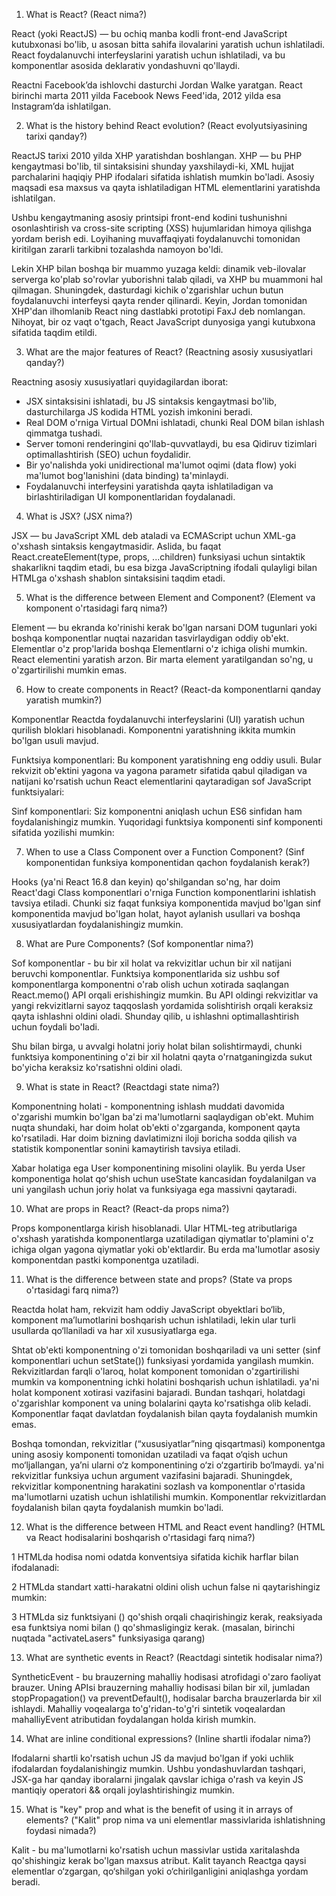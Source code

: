 1. What is React?
(React nima?)

React (yoki ReactJS) — bu ochiq manba kodli front-end JavaScript kutubxonasi bo'lib, u asosan bitta sahifa ilovalarini yaratish uchun ishlatiladi. React foydalanuvchi interfeyslarini yaratish uchun ishlatiladi, va bu komponentlar asosida deklarativ yondashuvni qo'llaydi.

Reactni Facebook’da ishlovchi dasturchi Jordan Walke yaratgan. React birinchi marta 2011 yilda Facebook News Feed'ida, 2012 yilda esa Instagram’da ishlatilgan.

2. What is the history behind React evolution?
(React evolyutsiyasining tarixi qanday?)

ReactJS tarixi 2010 yilda XHP yaratishdan boshlangan. XHP — bu PHP kengaytmasi bo'lib, til sintaksisini shunday yaxshilaydi-ki, XML hujjat parchalarini haqiqiy PHP ifodalari sifatida ishlatish mumkin bo'ladi. Asosiy maqsadi esa maxsus va qayta ishlatiladigan HTML elementlarini yaratishda ishlatilgan.

Ushbu kengaytmaning asosiy printsipi front-end kodini tushunishni osonlashtirish va cross-site scripting (XSS) hujumlaridan himoya qilishga yordam berish edi. Loyihaning muvaffaqiyati foydalanuvchi tomonidan kiritilgan zararli tarkibni tozalashda namoyon bo'ldi.

Lekin XHP bilan boshqa bir muammo yuzaga keldi: dinamik veb-ilovalar serverga ko'plab so'rovlar yuborishni talab qiladi, va XHP bu muammoni hal qilmagan. Shuningdek, dasturdagi kichik o'zgarishlar uchun butun foydalanuvchi interfeysi qayta render qilinardi. Keyin, Jordan tomonidan XHP'dan ilhomlanib React ning dastlabki prototipi FaxJ deb nomlangan. Nihoyat, bir oz vaqt o'tgach, React JavaScript dunyosiga yangi kutubxona sifatida taqdim etildi.

3. What are the major features of React?
(Reactning asosiy xususiyatlari qanday?)

Reactning asosiy xususiyatlari quyidagilardan iborat:

- JSX sintaksisini ishlatadi, bu JS sintaksis kengaytmasi bo'lib, dasturchilarga JS kodida HTML yozish imkonini beradi.
- Real DOM o'rniga Virtual DOMni ishlatadi, chunki Real DOM bilan ishlash qimmatga tushadi.
- Server tomoni renderingini qo'llab-quvvatlaydi, bu esa Qidiruv tizimlari optimallashtirish (SEO) uchun foydalidir.
- Bir yo'nalishda yoki unidirectional ma'lumot oqimi (data flow) yoki ma'lumot bog'lanishini (data binding) ta'minlaydi.
- Foydalanuvchi interfeysini yaratishda qayta ishlatiladigan va birlashtiriladigan UI komponentlaridan foydalanadi.

4. What is JSX?
(JSX nima?)

JSX — bu JavaScript XML deb ataladi va ECMAScript uchun XML-ga o'xshash sintaksis kengaytmasidir. Aslida, bu faqat React.createElement(type, props, ...children) funksiyasi uchun sintaktik shakarlikni taqdim etadi, bu esa bizga JavaScriptning ifodali qulayligi bilan HTMLga o'xshash shablon sintaksisini taqdim etadi.

5. What is the difference between Element and Component?
(Element va komponent o'rtasidagi farq nima?)

Element — bu ekranda ko'rinishi kerak bo'lgan narsani DOM tugunlari yoki boshqa komponentlar nuqtai nazaridan tasvirlaydigan oddiy ob'ekt. Elementlar o'z prop'larida boshqa Elementlarni o'z ichiga olishi mumkin. React elementini yaratish arzon. Bir marta element yaratilgandan so'ng, u o'zgartirilishi mumkin emas.

6. How to create components in React?
(React-da komponentlarni qanday yaratish mumkin?)

Komponentlar Reactda foydalanuvchi interfeyslarini (UI) yaratish uchun qurilish bloklari hisoblanadi. Komponentni yaratishning ikkita mumkin bo'lgan usuli mavjud.

Funktsiya komponentlari: Bu komponent yaratishning eng oddiy usuli. Bular rekvizit ob'ektini yagona va yagona parametr sifatida qabul qiladigan va natijani ko'rsatish uchun React elementlarini qaytaradigan sof JavaScript funktsiyalari:

Sinf komponentlari: Siz komponentni aniqlash uchun ES6 sinfidan ham foydalanishingiz mumkin. Yuqoridagi funktsiya komponenti sinf komponenti sifatida yozilishi mumkin:

7. When to use a Class Component over a Function Component?
(Sinf komponentidan funksiya komponentidan qachon foydalanish kerak?)

Hooks (ya'ni React 16.8 dan keyin) qo'shilgandan so'ng, har doim React'dagi Class komponentlari o'rniga Function komponentlarini ishlatish tavsiya etiladi. Chunki siz faqat funksiya komponentida mavjud bo'lgan sinf komponentida mavjud bo'lgan holat, hayot aylanish usullari va boshqa xususiyatlardan foydalanishingiz mumkin.

8. What are Pure Components?
(Sof komponentlar nima?)

Sof komponentlar - bu bir xil holat va rekvizitlar uchun bir xil natijani beruvchi komponentlar. Funktsiya komponentlarida siz ushbu sof komponentlarga komponentni o'rab olish uchun xotirada saqlangan React.memo() API orqali erishishingiz mumkin. Bu API oldingi rekvizitlar va yangi rekvizitlarni sayoz taqqoslash yordamida solishtirish orqali keraksiz qayta ishlashni oldini oladi. Shunday qilib, u ishlashni optimallashtirish uchun foydali bo'ladi.

Shu bilan birga, u avvalgi holatni joriy holat bilan solishtirmaydi, chunki funktsiya komponentining o'zi bir xil holatni qayta o'rnatganingizda sukut bo'yicha keraksiz ko'rsatishni oldini oladi.

9. What is state in React?
(Reactdagi state nima?)

Komponentning holati - komponentning ishlash muddati davomida o'zgarishi mumkin bo'lgan ba'zi ma'lumotlarni saqlaydigan ob'ekt. Muhim nuqta shundaki, har doim holat ob'ekti o'zgarganda, komponent qayta ko'rsatiladi. Har doim bizning davlatimizni iloji boricha sodda qilish va statistik komponentlar sonini kamaytirish tavsiya etiladi.

Xabar holatiga ega User komponentining misolini olaylik. Bu yerda User komponentiga holat qoʻshish uchun useState kancasidan foydalanilgan va uni yangilash uchun joriy holat va funksiyaga ega massivni qaytaradi.

10. What are props in React?
(React-da props nima?)

Props komponentlarga kirish hisoblanadi. Ular HTML-teg atributlariga o'xshash yaratishda komponentlarga uzatiladigan qiymatlar to'plamini o'z ichiga olgan yagona qiymatlar yoki ob'ektlardir. Bu erda ma'lumotlar asosiy komponentdan pastki komponentga uzatiladi.

11. What is the difference between state and props?
(State va props o'rtasidagi farq nima?)

Reactda holat ham, rekvizit ham oddiy JavaScript obyektlari bo‘lib, komponent ma’lumotlarini boshqarish uchun ishlatiladi, lekin ular turli usullarda qo‘llaniladi va har xil xususiyatlarga ega.

Shtat ob'ekti komponentning o'zi tomonidan boshqariladi va uni setter (sinf komponentlari uchun setState()) funksiyasi yordamida yangilash mumkin. Rekvizitlardan farqli o'laroq, holat komponent tomonidan o'zgartirilishi mumkin va komponentning ichki holatini boshqarish uchun ishlatiladi. ya'ni holat komponent xotirasi vazifasini bajaradi. Bundan tashqari, holatdagi o'zgarishlar komponent va uning bolalarini qayta ko'rsatishga olib keladi. Komponentlar faqat davlatdan foydalanish bilan qayta foydalanish mumkin emas.

Boshqa tomondan, rekvizitlar (“xususiyatlar”ning qisqartmasi) komponentga uning asosiy komponenti tomonidan uzatiladi va faqat o‘qish uchun mo‘ljallangan, ya’ni ularni o‘z komponentining o‘zi o‘zgartirib bo‘lmaydi. ya'ni rekvizitlar funksiya uchun argument vazifasini bajaradi. Shuningdek, rekvizitlar komponentning harakatini sozlash va komponentlar o'rtasida ma'lumotlarni uzatish uchun ishlatilishi mumkin. Komponentlar rekvizitlardan foydalanish bilan qayta foydalanish mumkin bo'ladi.

12. What is the difference between HTML and React event handling?
(HTML va React hodisalarini boshqarish o'rtasidagi farq nima?)

1 HTMLda hodisa nomi odatda konventsiya sifatida kichik harflar bilan ifodalanadi:

2 HTMLda standart xatti-harakatni oldini olish uchun false ni qaytarishingiz mumkin:

3 HTMLda siz funktsiyani () qo'shish orqali chaqirishingiz kerak, reaksiyada esa funktsiya nomi bilan () qo'shmasligingiz kerak. (masalan, birinchi nuqtada "activateLasers" funksiyasiga qarang)

13. What are synthetic events in React?
(Reactdagi sintetik hodisalar nima?)

SyntheticEvent - bu brauzerning mahalliy hodisasi atrofidagi o'zaro faoliyat brauzer. Uning APIsi brauzerning mahalliy hodisasi bilan bir xil, jumladan stopPropagation() va preventDefault(), hodisalar barcha brauzerlarda bir xil ishlaydi. Mahalliy voqealarga to'g'ridan-to'g'ri sintetik voqealardan mahalliyEvent atributidan foydalangan holda kirish mumkin.

14. What are inline conditional expressions?
(Inline shartli ifodalar nima?)

Ifodalarni shartli ko'rsatish uchun JS da mavjud bo'lgan if yoki uchlik ifodalardan foydalanishingiz mumkin. Ushbu yondashuvlardan tashqari, JSX-ga har qanday iboralarni jingalak qavslar ichiga o'rash va keyin JS mantiqiy operatori && orqali joylashtirishingiz mumkin.

15. What is "key" prop and what is the benefit of using it in arrays of elements?
("Kalit" prop nima va uni elementlar massivlarida ishlatishning foydasi nimada?)

Kalit - bu ma'lumotlarni ko'rsatish uchun massivlar ustida xaritalashda qo'shishingiz kerak bo'lgan maxsus atribut. Kalit tayanch Reactga qaysi elementlar o‘zgargan, qo‘shilgan yoki o‘chirilganligini aniqlashga yordam beradi.

